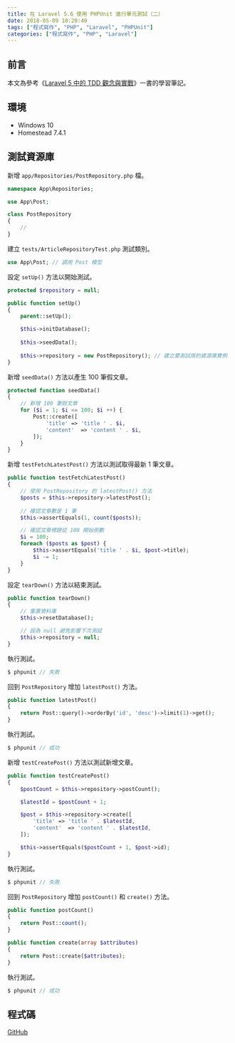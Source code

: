 ```yaml
---
title: 在 Laravel 5.6 使用 PHPUnit 進行單元測試（二）
date: 2018-05-09 10:20:40
tags: ["程式寫作", "PHP", "Laravel", "PHPUnit"]
categories: ["程式寫作", "PHP", "Laravel"]
---
```


## 前言
本文為參考《[Laravel 5 中的 TDD 觀念與實戰](https://jaceju-books.gitbooks.io/tdd-in-laravel-5)》一書的學習筆記。

## 環境
- Windows 10
- Homestead 7.4.1

## 測試資源庫
新增 `app/Repositories/PostRepository.php` 檔。
```PHP
namespace App\Repositories;

use App\Post;

class PostRepository
{
    //
}
```
建立 `tests/ArticleRepositoryTest.php` 測試類別。
```PHP
use App\Post; // 調用 Post 模型
```
設定 `setUp()` 方法以開始測試。
```PHP
protected $repository = null;

public function setUp()
{
    parent::setUp();

    $this->initDatabase();
    
    $this->seedData();
    
    $this->repository = new PostRepository(); // 建立要測試用的資源庫實例
}
```
新增 `seedData()` 方法以產生 100 筆假文章。
```PHP
protected function seedData()
{
    // 新增 100 筆假文章
    for ($i = 1; $i <= 100; $i ++) {
        Post::create([
            'title' => 'title ' . $i,
            'content'  => 'content ' . $i,
        ]);
    }
}
```
新增 `testFetchLatestPost()` 方法以測試取得最新 1 筆文章。
```PHP
public function testFetchLatestPost()
{
    // 使用 PostRepository 的 latestPost() 方法
    $posts = $this->repository->latestPost();
    
    // 確認文章數是 1 筆
    $this->assertEquals(1, count($posts));

    // 確認文章標題從 100 開始倒數
    $i = 100;
    foreach ($posts as $post) {
        $this->assertEquals('title ' . $i, $post->title);
        $i -= 1;
    }
}
```
設定 `tearDown()` 方法以結束測試。
```PHP
public function tearDown()
{
    // 重置資料庫
    $this->resetDatabase();

    // 設為 null 避免影響下次測試
    $this->repository = null;
}
```
執行測試。
```PHP
$ phpunit // 失敗
```
回到 `PostRepository` 增加 `latestPost()` 方法。
```PHP
public function latestPost()
{
    return Post::query()->orderBy('id', 'desc')->limit(1)->get();
}
```
執行測試。
```PHP
$ phpunit // 成功
```
新增 `testCreatePost()` 方法以測試新增文章。
```PHP
public function testCreatePost()
{
    $postCount = $this->repository->postCount();

    $latestId = $postCount + 1;

    $post = $this->repository->create([
        'title' => 'title ' . $latestId,
        'content'  => 'content ' . $latestId,
    ]);

    $this->assertEquals($postCount + 1, $post->id);
}
```
執行測試。
```PHP
$ phpunit // 失敗
```
回到 `PostRepository` 增加 `postCount()` 和 `create()` 方法。
```PHP
public function postCount()
{
    return Post::count();
}

public function create(array $attributes)
{
    return Post::create($attributes);
}
```
執行測試。
```PHP
$ phpunit // 成功
```

## 程式碼
[GitHub](https://github.com/memochou1993/post)